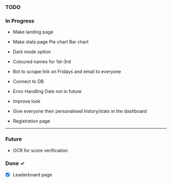 ### **TODO**

### In Progress
 - Make landing page
 - Make stats page
    Pie chart
    Bar chart

 - Dark mode option
 - Coloured names for 1st-3rd
 - Bot to scrape link on Fridays and email to everyone
 - Connect to DB
 - Error Handling
    Date not in future

 - Improve look
 - Give everyone their personalised 	history/stats in the dashboard
 - Registration page
 ---
 ### **Future**
 - OCR for score verification

### Done ✓
- [x] Leaderboard page

